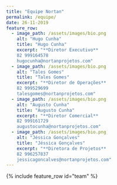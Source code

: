 ```yaml
---
title: "Equipe Nortan"
permalink: /equipe/
date: 26-11-2019
feature_row:
  - image_path: /assets/images/bio.png
    alt: "Hugo Cunha"
    title: "Hugo Cunha"
    excerpt: "**Diretor Executivo**
    82 999164578
    hugocunha@nortanprojetos.com"
  - image_path: /assets/images/bio.png
    alt: "Tales Gomes"
    title: "Tales Gomes"
    excerpt: "**Diretor de Operações**
    82 999529699
    talesgomes@nortanprojetos.com"
  - image_path: /assets/images/bio.png
    alt: "Augusto Cunha"
    title: "Augusto Cunha"
    excerpt: "**Diretor Comercial**
    82 999161729
    augustocunha@nortanprojetos.com"
  - image_path: /assets/images/bio.png
    alt: "Jéssica Gonçalves"
    title: "Jéssica Gonçalves"
    excerpt: "**Diretora de Projetos**
    82 996257837
    jessicagoncalves@nortanprojetos.com"
---
```


{% include feature_row id="team" %}

